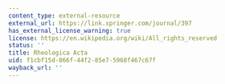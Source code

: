 ```yaml
---
content_type: external-resource
external_url: https://link.springer.com/journal/397
has_external_license_warning: true
license: https://en.wikipedia.org/wiki/All_rights_reserved
status: ''
title: Rheologica Acta
uid: f1cbf15d-066f-44f2-85e7-5968f467c67f
wayback_url: ''
---
```

